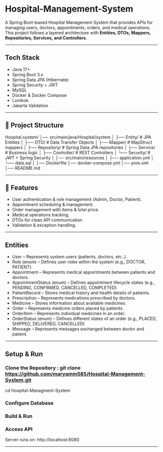 # Hospital-Management-System

A Spring Boot–based Hospital Management System that provides APIs for managing users, doctors, appointments, orders, and medical operations.  
This project follows a layered architecture with **Entities, DTOs, Mappers, Repositories, Services, and Controllers**.

---
## Tech Stack
- Java 17+
- Spring Boot 3.x
- Spring Data JPA (Hibernate)
- Spring Security + JWT
- MySQL
- Docker & Docker Compose
- Lombok
- Jakarta Validation
---
## 📂 Project Structure
Hospital.system/
│── src/main/java/Hospital/system
│   ├── Entity/        # JPA Entities
│   ├── DTO/           # Data Transfer Objects
│   ├── Mapper/        # MapStruct mappers
│   ├── Repository/    # Spring Data JPA repositories
│   ├── Service/       # Business logic
│   ├── Controller/    # REST Controllers
│   └── Security/      # JWT + Spring Security
│
│── src/main/resources
│   ├── application.yml
│   └── data.sql
│
│── Dockerfile
│── docker-compose.yml
│── pom.xml
│── README.md

---

## 🚀 Features
- User authentication & role management (Admin, Doctor, Patient).
- Appointment scheduling & management.
- Order management with items & total price.
- Medical operations tracking.
- DTOs for clean API communication.
- Validation & exception handling.

---

## Entities
- User – Represents system users (patients, doctors, etc..).
- Role (enum) – Defines user roles within the system (e.g., DOCTOR, PATIENT).
- Appointment – Represents medical appointments between patients and doctors.
- AppointmentStatus (enum) – Defines appointment lifecycle states (e.g., PENDING, CONFIRMED, CANCELLED, COMPLETED).
- PatientRecord – Stores medical history and health details of patients.
- Prescription – Represents medications prescribed by doctors.
- Medicine – Stores information about available medicines.
- Order – Represents medicine orders placed by patients.
- OrderItem – Represents individual medicines in an order.
- OrderStatus (enum) – Defines different states of an order (e.g., PLACED, SHIPPED, DELIVERED, CANCELLED).
- Message – Represents messages exchanged between doctor and patient.

  
---
## Setup & Run

### Clone the Repository : git clone https://github.com/maryamm585/Hospital-Management-System.git
cd Hospital-Managment-System
### Configure Database
### Build & Run
### Access API
Server runs on: http://localhost:8080

  ---

  
